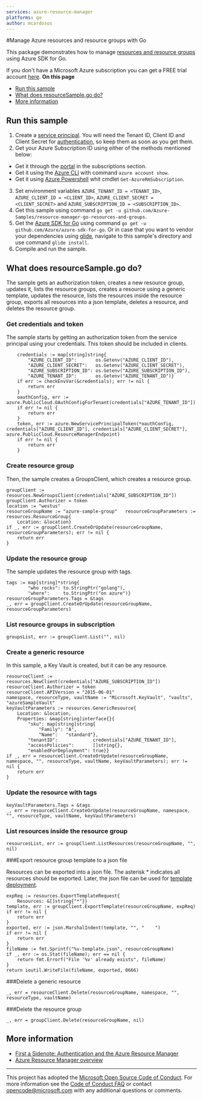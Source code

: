 ```yaml
---
services: azure-resource-manager
platforms: go
author: mcardosos
---
```


#Manage Azure resources and resource groups with Go

This package demonstrates how to manage [resources and resource groups](bhttps://azure.microsoft.com/documentation/articles/resource-group-overview/#resource-groups) using Azure SDK for Go.

If you don't have a Microsoft Azure subscription you can get a FREE trial account [here](https://azure.microsoft.com/pricing/free-trial).
**On this page**

- [Run this sample](#run)
- [What does resourceSample.go do?](#sample)
- [More information](#info)

<a id="run"></a>
## Run this sample

1. Create a [service principal](https://azure.microsoft.com/documentation/articles/resource-group-authenticate-service-principal-cli/). You will need the Tenant ID, Client ID and Client Secret for [authentication](https://github.com/Azure/azure-sdk-for-go/tree/master/arm#first-a-sidenote-authentication-and-the-azure-resource-manager), so keep them as soon as you get them.
2. Get your Azure Subscription ID using either of the methods mentioned below:
  - Get it through the [portal](portal.azure.com) in the subscriptions section.
  - Get it using the [Azure CLI](https://azure.microsoft.com/documentation/articles/xplat-cli-install/) with command `azure account show`.
  - Get it using [Azure Powershell](https://azure.microsoft.com/documentation/articles/powershell-install-configure/) whit cmdlet `Get-AzureRmSubscription`.
3. Set environment variables `AZURE_TENANT_ID = <TENANT_ID>`, `AZURE_CLIENT_ID = <CLIENT_ID>`, `AZURE_CLIENT_SECRET = <CLIENT_SECRET>` and `AZURE_SUBSCRIPTION_ID = <SUBSCRIPTION_ID>`.
4. Get this sample using command `go get -u github.com/Azure-Samples/resource-manager-go-resources-and-groups`.
5. Get the [Azure SDK for Go](https://github.com/Azure/azure-sdk-for-go) using command `go get -u github.com/Azure/azure-sdk-for-go`. Or in case that you want to vendor your dependencies using [glide](https://github.com/Masterminds/glide), navigate to this sample's directory and use command `glide install`.
6. Compile and run the sample.

<a id="sample"></a>
## What does resourceSample.go do?

The sample gets an authorization token, creates a new resource group, updates it, lists the resource groups, creates a resource using a generic template, updates the resource, lists the resources inside the resource group, exports all resources into a json template, deletes a resource, and deletes the resource group.

### Get credentials and token

The sample starts by getting an authorization token from the service principal using your credentials. This token should be included in clients.

```
	credentials := map[string]string{
		"AZURE_CLIENT_ID":       os.Getenv("AZURE_CLIENT_ID"),
		"AZURE_CLIENT_SECRET":   os.Getenv("AZURE_CLIENT_SECRET"),
		"AZURE_SUBSCRIPTION_ID": os.Getenv("AZURE_SUBSCRIPTION_ID"),
		"AZURE_TENANT_ID":       os.Getenv("AZURE_TENANT_ID")}
	if err := checkEnvVar(&credentials); err != nil {
		return err
	}
	oauthConfig, err := azure.PublicCloud.OAuthConfigForTenant(credentials["AZURE_TENANT_ID"])
	if err != nil {
		return err
	}
	token, err := azure.NewServicePrincipalToken(*oauthConfig, credentials["AZURE_CLIENT_ID"], credentials["AZURE_CLIENT_SECRET"], azure.PublicCloud.ResourceManagerEndpoint)
	if err != nil {
		return err
	}
```

### Create resource group

Then, the sample creates a GroupsClient, which creates a resource group.

```
groupClient := resources.NewGroupsClient(credentials["AZURE_SUBSCRIPTION_ID"])
groupClient.Authorizer = token
location := "westus"
resourceGroupName := "azure-sample-group"	resourceGroupParameters := resources.ResourceGroup{
	Location: &location}
if _, err := groupClient.CreateOrUpdate(resourceGroupName, resourceGroupParameters); err != nil {
	return err
}
```

### Update the resource group

The sample updates the resource group with tags.

```
tags := map[string]*string{
		"who rocks": to.StringPtr("golang"),
		"where":     to.StringPtr("on azure")}
resourceGroupParameters.Tags = &tags
_, err = groupClient.CreateOrUpdate(resourceGroupName, resourceGroupParameters)
```

### List resource groups in subscription

```
groupsList, err := groupClient.List("", nil)
```

### Create a generic resource

In this sample, a Key Vault is created, but it can be any resource.

```
resourceClient := resources.NewClient(credentials["AZURE_SUBSCRIPTION_ID"])
resourceClient.Authorizer = token
resourceClient.APIVersion = "2015-06-01"
namespace, resourceType, vaultName := "Microsoft.KeyVault", "vaults", "azureSampleVault"
keyVaultParameters := resources.GenericResource{
	Location: &location,
	Properties: &map[string]interface{}{
		"sku": map[string]string{
			"Family": "A",
			"Name":   "standard"},
		"tenantID":             credentials["AZURE_TENANT_ID"],
		"accessPolicies":       []string{},
		"enabledForDeployment": true}}
if _, err = resourceClient.CreateOrUpdate(resourceGroupName, namespace, "", resourceType, vaultName, keyVaultParameters); err != nil {
	return err
}
```

### Update the resource with tags

```
keyVaultParameters.Tags = &tags
_, err = resourceClient.CreateOrUpdate(resourceGroupName, namespace, "", resourceType, vaultName, keyVaultParameters)
```

### List resources inside the resource group

```
resourcesList, err := groupClient.ListResources(resourceGroupName, "", nil)
```

###Export resource group template to a json file

Resources can be exported into a json file. The asterisk * indicates all resources should be exported. Later, the json file can be used for [template deployment](https://github.com/Azure-Samples/resource-manager-go-template-deployment).

```
expReq := resources.ExportTemplateRequest{
	Resources: &[]string{"*"}}
template, err := groupClient.ExportTemplate(resourceGroupName, expReq)
if err != nil {
	return err
}
exported, err := json.MarshalIndent(template, "", "    ")
if err != nil {
	return err
}
fileName := fmt.Sprintf("%v-template.json", resourceGroupName)
if _, err := os.Stat(fileName); err == nil {
	return fmt.Errorf("File '%v' already exists", fileName)
}
return ioutil.WriteFile(fileName, exported, 0666)
```

###Delete a generic resource

```
_, err = resourceClient.Delete(resourceGroupName, namespace, "", resourceType, vaultName)
```

###Delete the resource group

```
_, err = groupClient.Delete(resourceGroupName, nil)
```

<a id="info"></a>
## More information

- [First a Sidenote: Authentication and the Azure Resource Manager](https://github.com/Azure/azure-sdk-for-go/tree/master/arm#first-a-sidenote-authentication-and-the-azure-resource-manager)
- [Azure Resource Manager overview](https://azure.microsoft.com/documentation/articles/resource-group-overview/)

***

This project has adopted the [Microsoft Open Source Code of Conduct](https://opensource.microsoft.com/codeofconduct/). For more information see the [Code of Conduct FAQ](https://opensource.microsoft.com/codeofconduct/faq/) or contact [opencode@microsoft.com](mailto:opencode@microsoft.com) with any additional questions or comments.